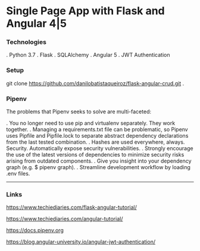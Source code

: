 # Single Page App with Flask and Angular 4|5 

### Technologies

. Python 3.7
. Flask
. SQLAlchemy
. Angular 5
. JWT Authentication

### Setup

git clone https://github.com/danilobatistaqueiroz/flask-angular-crud.git .



### Pipenv

The problems that Pipenv seeks to solve are multi-faceted:

. You no longer need to use pip and virtualenv separately. They work together.
. Managing a requirements.txt file can be problematic, so Pipenv uses Pipfile and Pipfile.lock to separate abstract dependency declarations from the last tested combination.
. Hashes are used everywhere, always. Security. Automatically expose security vulnerabilities.
. Strongly encourage the use of the latest versions of dependencies to minimize security risks arising from outdated components.
. Give you insight into your dependency graph (e.g. $ pipenv graph).
. Streamline development workflow by loading .env files.


___

### Links

https://www.techiediaries.com/flask-angular-tutorial/

https://www.techiediaries.com/angular-tutorial/

https://docs.pipenv.org

https://blog.angular-university.io/angular-jwt-authentication/